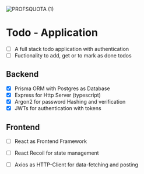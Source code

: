 
![PROFSQUOTA (1)](https://github.com/ducheharsh/todo_app/assets/79721045/b25a20e4-feab-436f-a600-26fe1678f512)

# Todo - Application
- [ ] A full stack todo application with authentication
- [ ] Fuctionality to add, get or to mark as done todos

## Backend
- [x] Prisma ORM with Postgres as Database
- [x] Express for Http Server (typescript)
- [x] Argon2 for password Hashing and verification
- [x] JWTs for authentication with tokens

## Frontend
- [ ] React as Frontend Framework
- [ ] React Recoil for state management
- [ ] Axios as HTTP-Client for data-fetching and posting
  
  
